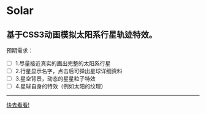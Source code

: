 # Solar

基于CSS3动画模拟太阳系行星轨迹特效。
---
预期需求：

- [ ] 1.尽量接近真实的画出完整的太阳系行星
- [ ] 2.行星显示名字，点击后可弹出星球详细资料
- [ ] 3.星空背景，动态的星星粒子特效
- [ ] 4.星球自身的特效（例如太阳的纹理）

---
[快去看看!](http://wengsj.cn/Solar/)

